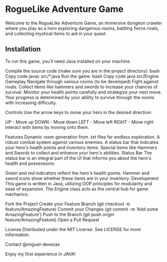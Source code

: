 # RogueLike Adventure Game

Welcome to the RogueLike Adventure Game, an immersive dungeon crawler where you play as a hero exploring dangerous rooms, battling fierce rivals, and collecting mystical items to aid in your quest.

## Installation

To run this game, you'll need Java installed on your machine.

Compile the source code (make sure you are in the project directory):
bash
Copy code
javac src/*.java
Run the game:
bash
Copy code
java src/Engine
Gameplay
Navigate through various rooms (to be developed)
Fight against rivals.
Collect items like hammers and swords to increase your chances of survival.
Monitor your health points carefully and strategize your next move.
Your progress is determined by your ability to survive through the rooms with increasing difficulty.

Controls
Use the arrow keys to move your hero in the desired direction:

UP - Move up
DOWN - Move down
LEFT - Move left
RIGHT - Move right
Interact with items by moving onto them.

Features
Dynamic room generation from .txt files for endless exploration.
A robust combat system against various enemies.
A status bar that indicates your hero's health points and inventory items.
Special items like Hammers and Swords to collect and enhance your hero's abilities.
Status Bar
The status bar is an integral part of the UI that informs you about the hero's health and possessions:

Green and red indicators reflect the hero's health points.
Hammer and sword icons show whether these items are in your inventory.
Development
This game is written in Java, utilizing OOP principles for modularity and ease of expansion. The Engine class acts as the central hub for game mechanics.


Fork the Project
Create your Feature Branch (git checkout -b feature/AmazingFeature)
Commit your Changes (git commit -m 'Add some AmazingFeature')
Push to the Branch (git push origin feature/AmazingFeature)
Open a Pull Request

License
Distributed under the MIT License. See LICENSE for more information.

Contact
@miguel-devezas

Enjoy my first experience in JAVA!
